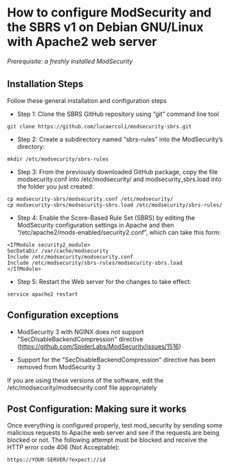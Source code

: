 # How to configure ModSecurity and the SBRS v1 on Debian GNU/Linux with Apache2 web server

###### Prerequisite: a freshly installed ModSecurity



## Installation Steps 

Follow these general installation and configuration steps

* Step 1:  Clone the SBRS GitHub repository using “git” command line tool

```
git clone https://github.com/lucaercoli/modsecurity-sbrs.git
```

* Step 2:  Create a subdirectory named “sbrs-rules” into the ModSecurity’s directory:

```
mkdir /etc/modsecurity/sbrs-rules
```

* Step 3:  From the previously downloaded GitHub package, copy the file modsecurity.conf into /etc/modsecurity/ and modsecurity_sbrs.load into the folder you just created:

```
cp modsecurity-sbrs/modsecurity.conf /etc/modsecurity/
cp modsecurity-sbrs/modsecurity-sbrs.load /etc/modsecurity/sbrs-rules/
```

* Step 4: Enable the Score-Based Rule Set (SBRS) by editing the ModSecurity configuration settings in Apache and then “/etc/apache2/mods-enabled/security2.conf”, which can take this form:

```
<IfModule security2_module>
SecDataDir /var/cache/modsecurity
Include /etc/modsecurity/modsecurity.conf
Include /etc/modsecurity/sbrs-rules/modsecurity-sbrs.load
</IfModule>
```

* Step 5: Restart the Web server for the changes to take effect:

```
service apache2 restart
```


## Configuration exceptions 

- ModSecurity 3 with NGINX does not support "SecDisableBackendCompression" directive (https://github.com/SpiderLabs/ModSecurity/issues/1516) 

- Support for the "SecDisableBackendCompression" directive has been removed from ModSecurity 3

If you are using these versions of the software, edit the /etc/modsecurity/modsecurity.conf file appropriately



## Post Configuration: Making sure it works

Once everything is configured properly, test mod_security by sending some malicious requests to Apache web server and see if the requests are being blocked or not.
The following attempt must be blocked and receive the HTTP error code 406 (Not Acceptable):

```
https://YOUR-SERVER/?expect://id
```
